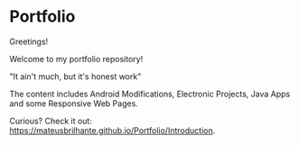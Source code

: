 # Portfolio

Greetings!

Welcome to my portfolio repository!

"It ain't much, but it's honest work"

The content includes Android Modifications, Electronic Projects, Java Apps and some Responsive Web Pages.

Curious? Check it out: https://mateusbrilhante.github.io/Portfolio/Introduction.
